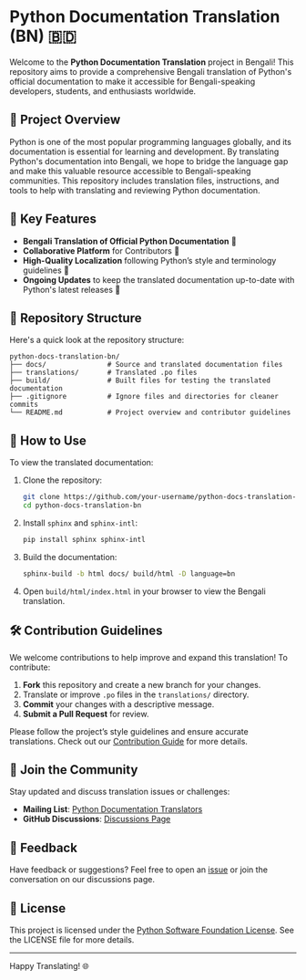 # Python Documentation Translation (BN) 🇧🇩

Welcome to the **Python Documentation Translation** project in Bengali! This repository aims to provide a comprehensive Bengali translation of Python's official documentation to make it accessible for Bengali-speaking developers, students, and enthusiasts worldwide.

## 🚀 Project Overview

Python is one of the most popular programming languages globally, and its documentation is essential for learning and development. By translating Python's documentation into Bengali, we hope to bridge the language gap and make this valuable resource accessible to Bengali-speaking communities. This repository includes translation files, instructions, and tools to help with translating and reviewing Python documentation.

## 🌟 Key Features

- **Bengali Translation of Official Python Documentation** 📜
- **Collaborative Platform** for Contributors 🤝
- **High-Quality Localization** following Python’s style and terminology guidelines 📝
- **Ongoing Updates** to keep the translated documentation up-to-date with Python's latest releases 🔄

## 📂 Repository Structure

Here's a quick look at the repository structure:

```plaintext
python-docs-translation-bn/
├── docs/               # Source and translated documentation files
├── translations/       # Translated .po files
├── build/              # Built files for testing the translated documentation
├── .gitignore          # Ignore files and directories for cleaner commits
└── README.md           # Project overview and contributor guidelines
```

## 📖 How to Use

To view the translated documentation:

1. Clone the repository:
   ```bash
   git clone https://github.com/your-username/python-docs-translation-bn.git
   cd python-docs-translation-bn
   ```
2. Install `sphinx` and `sphinx-intl`:
   ```bash
   pip install sphinx sphinx-intl
   ```
3. Build the documentation:
   ```bash
   sphinx-build -b html docs/ build/html -D language=bn
   ```
4. Open `build/html/index.html` in your browser to view the Bengali translation.

## 🛠️ Contribution Guidelines

We welcome contributions to help improve and expand this translation! To contribute:

1. **Fork** this repository and create a new branch for your changes.
2. Translate or improve `.po` files in the `translations/` directory.
3. **Commit** your changes with a descriptive message.
4. **Submit a Pull Request** for review.

Please follow the project’s style guidelines and ensure accurate translations. Check out our [Contribution Guide](CONTRIBUTING.md) for more details.

## 🤝 Join the Community

Stay updated and discuss translation issues or challenges:

- **Mailing List**: [Python Documentation Translators](https://mail.python.org/mailman/listinfo/docs)
- **GitHub Discussions**: [Discussions Page](https://github.com/AHSaqib/python-docs-translation-bn/discussions)

## 💬 Feedback

Have feedback or suggestions? Feel free to open an [issue](https://github.com/AHSaqib/python-docs-translation-bn/issues) or join the conversation on our discussions page.

## 📜 License

This project is licensed under the [Python Software Foundation License](https://docs.python.org/3/license.html). See the LICENSE file for more details.

---

Happy Translating! 🌐
